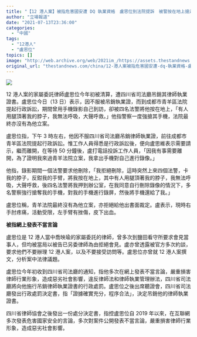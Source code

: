 ```yaml
---
title: "【12 港人案】被指危害國安遭 DQ 執業資格　盧思位到法院提訴　被警按在地上搶走手機"
author: "立場報道"
date: "2021-07-13T23:36:00"
categories:
  - "中國"
tags:
  - "12港人"
  - "盧思位"
topics: []
image: "http://web.archive.org/web/2021im_/https://assets.thestandnews.com/media/photos/32-30_copy.png"
original_url: "thestandnews.com/china/12-港人案被指危害國安遭-dq-執業資格-盧思位到法院提訴-被警按在地上搶走手機"
---
```

![](http://web.archive.org/web/2021im_/https://assets.thestandnews.com/media/photos/32-30_copy.png)

12 港人案的家屬委託律師盧思位今年初被清算，遭四川省司法廳吊銷其律師執業證書。盧思位今日（13 日）表示，因不服被吊銷執業證，而到成都市青羊區法院提起行政訴訟，期間曾用手機錄影自己到訪，卻被四名法警將他按在地上，「有人用腿頂著我的脖子，我無法呼吸，大聲呼救。」他指警察一度強搶其手機，法院最終亦沒有為他立案。

盧思位指，下午 3 時左右，他因不服四川省司法廳吊銷律師執業證，前往成都市青羊區法院提起行政訴訟。惟工作人員得悉是行政訴訟後，便向盧思維表示需要請示，繼而離開，在等待 50 分鐘後，盧打電話投訴工作人員，「因我有事需要離開，為了證明我來過青羊法院立案，我拿出手機對自己進行錄像。」

他指，錄影期間一個法警要求他刪除，「我拒絕刪除，這時突然上來四個法警，卡我的脖子，反鉗我的手臂，將我按在地上，其中有人用腿頂著我的脖子，我無法呼吸，大聲呼救，後四名法警將我押到辦公室，在我同意自行刪除錄像的情況下，多名警察強行搶奪我的手機，對我的手機進行錄屏，然後將手機還給了我。」

盧思位稱，青羊法院最終沒有為他立案，亦拒絕給他出書面裁定。盧表示，現時右手肘疼痛，活動受限，左手臂有挫傷，皮下出血。

**被指網上發表不當言論**

盧思位是 12 港人當中喬映瑜的家屬委託的律師，曾多次到鹽田看守所要求會見當事人，但均被當局以被告已另委律師為由拒絕會見。盧亦曾透露被官方多次約談，要求他們不要辦理 12 港人案，以及不要接受訪問等。盧思位亦曾就 12 港人案撰文，分析案中法律議題。

盧思位今年初收到四川省司法廳的通知，指他多次在網上發表不當言論，嚴重損害律師行業形象，造成惡劣社會影響，違反律師法和律師執業管理辦法，四川省司法廳將向他施行吊銷律師執業證書的行政處罰。盧思位之後出席聽證會，四川省司法廳發出行政處罰決定書，指「證據確實充分，程序合法」，決定吊銷他的律師執業證書。

四川省律師協會之後發出一份處分決定書，指控盧思位自 2019 年以來，在互聯網多次發表危害國家安全的言論，多次對案件公開發表不當言論，嚴重損害律師行業形象，造成惡劣社會影響。